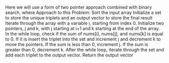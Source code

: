Here we will use a form of two pointer approach combined with binary search, where
Approach to this Problem:
Sort the input array
Initialize a set to store the unique triplets and an output vector to store the final result
Iterate through the array with a variable i, starting from index 0.
Initialize two pointers, j and k, with j starting at i+1 and k starting at the end of the array.
In the while loop, check if the sum of nums[i], nums[j], and nums[k] is equal to 0. If it is insert the triplet into the set and increment j and decrement k to move the pointers.
If the sum is less than 0, increment j. If the sum is greater than 0, decrement k.
After the while loop, iterate through the set and add each triplet to the output vector.
Return the output vector
​
​
